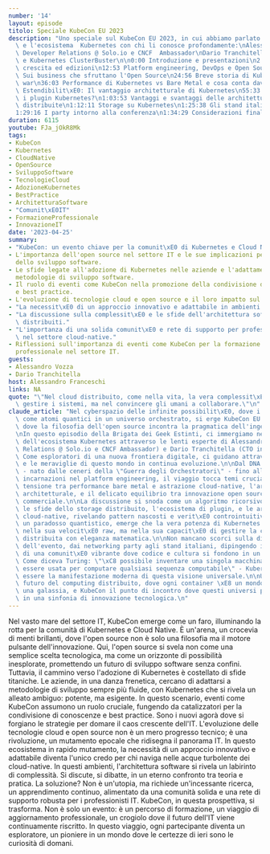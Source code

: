 ```yaml
---
number: '14'
layout: episode
titolo: Speciale KubeCon EU 2023
description: "Uno speciale sul KubeCon EU 2023, in cui abbiamo parlato della conferenza\
  \ e l'ecosistema  Kubernetes con chi li conosce profondamente:\nAlessandro Vozza,\
  \ Developer Relations @ Solo.io e CNCF  Ambassador\nDario Tranchitella, CTO in Clastix\
  \ e Kubernetes ClusterBuster\n\n0:00 Introduzione e presentazioni\n2:45 KubeCon,\
  \ crescita ed edizioni\n12:53 Platform engineering, DevOps e Open Source\n20:30\
  \ Sui business che sfruttano l'Open Source\n24:56 Breve storia di Kubernetes e l'Orchestrators\
  \ war\n36:03 Performance di Kubernetes vs Bare Metal e cosa conta davvero\n48:42\
  \ Estendibilit\xE0: Il vantaggio architetturale di Kubernetes\n55:33 Come scegliere\
  \ i plugin Kubernetes?\n1:03:53 Vantaggi e svantaggi delle architetture cloud native\
  \ distribuite\n1:12:11 Storage su Kubernetes\n1:25:38 Gli stand italiani al KubeCon\n\
  1:29:16 I party intorno alla conferenza\n1:34:29 Considerazioni finali"
duration: 6115
youtube: FJa_jOkR8Mk
tags:
- KubeCon
- Kubernetes
- CloudNative
- OpenSource
- SviluppoSoftware
- TecnologieCloud
- AdozioneKubernetes
- BestPractice
- ArchitetturaSoftware
- "Comunit\xE0IT"
- FormazioneProfessionale
- InnovazioneIT
date: '2023-04-25'
summary:
- "KubeCon: un evento chiave per la comunit\xE0 di Kubernetes e Cloud Native."
- L'importanza dell'open source nel settore IT e le sue implicazioni per il futuro
  dello sviluppo software.
- Le sfide legate all'adozione di Kubernetes nelle aziende e l'adattamento alle nuove
  metodologie di sviluppo software.
- Il ruolo di eventi come KubeCon nella promozione della condivisione di conoscenze
  e best practice.
- L'evoluzione di tecnologie cloud e open source e il loro impatto sul panorama IT.
- "La necessit\xE0 di un approccio innovativo e adattabile in ambienti cloud-native."
- "La discussione sulla complessit\xE0 e le sfide dell'architettura software in ambienti\
  \ distribuiti."
- "L'importanza di una solida comunit\xE0 e rete di supporto per professionisti IT\
  \ nel settore cloud-native."
- Riflessioni sull'importanza di eventi come KubeCon per la formazione e l'aggiornamento
  professionale nel settore IT.
guests:
- Alessandro Vozza
- Dario Tranchitella
host: Alessandro Franceschi
links: NA
quote: "\"Nel cloud distribuito, come nella vita, la vera complessit\xE0 non sta nel\
  \ gestire i sistemi, ma nel convincere gli umani a collaborare.\"\n"
claude_article: "Nel cyberspazio delle infinite possibilit\xE0, dove i container danzano\
  \ come atomi quantici in un universo orchestrato, si erge KubeCon EU 2023: un crocevia\
  \ dove la filosofia dell'open source incontra la pragmatica dell'ingegneria moderna.\n\
  \nIn questo episodio della Brigata dei Geek Estinti, ci immergiamo nelle profondit\xE0\
  \ dell'ecosistema Kubernetes attraverso le lenti esperte di Alessandro Vozza (Developer\
  \ Relations @ Solo.io e CNCF Ambassador) e Dario Tranchitella (CTO in Clastix).\
  \ Come esploratori di una nuova frontiera digitale, ci guidano attraverso le complessit\xE0\
  \ e le meraviglie di questo mondo in continua evoluzione.\n\nDal DNA stesso di Kubernetes\
  \ - nato dalle ceneri della \"Guerra degli Orchestratori\" - fino alle sue moderne\
  \ incarnazioni nel platform engineering, il viaggio tocca temi cruciali come la\
  \ tensione tra performance bare metal e astrazione cloud-native, l'arte dell'estendibilit\xE0\
  \ architetturale, e il delicato equilibrio tra innovazione open source e sostenibilit\xE0\
  \ commerciale.\n\nLa discussione si snoda come un algoritmo ricorsivo attraverso\
  \ le sfide dello storage distribuito, l'ecosistema di plugin, e le architetture\
  \ cloud-native, rivelando pattern nascosti e verit\xE0 controintuitive. Come in\
  \ un paradosso quantistico, emerge che la vera potenza di Kubernetes non risiede\
  \ nella sua velocit\xE0 raw, ma nella sua capacit\xE0 di gestire la complessit\xE0\
  \ distribuita con eleganza matematica.\n\nNon mancano scorci sulla dimensione umana\
  \ dell'evento, dai networking party agli stand italiani, dipingendo il ritratto\
  \ di una comunit\xE0 vibrante dove codice e cultura si fondono in un singolare equilibrio.\
  \ Come diceva Turing: \"\xC8 possibile inventare una singola macchina che pu\xF2\
  \ essere usata per computare qualsiasi sequenza computabile\" - Kubernetes sembra\
  \ essere la manifestazione moderna di questa visione universale.\n\nUn viaggio nel\
  \ futuro del computing distribuito, dove ogni container \xE8 un mondo, ogni cluster\
  \ una galassia, e KubeCon il punto di incontro dove questi universi paralleli convergono\
  \ in una sinfonia di innovazione tecnologica.\n"
---
```

Nel vasto mare del settore IT, KubeCon emerge come un faro, illuminando la rotta per la comunità di Kubernetes e Cloud Native. È un'arena, un crocevia di menti brillanti, dove l'open source non è solo una filosofia ma il motore pulsante dell'innovazione. Qui, l'open source si svela non come una semplice scelta tecnologica, ma come un orizzonte di possibilità inesplorate, promettendo un futuro di sviluppo software senza confini.
Tuttavia, il cammino verso l'adozione di Kubernetes è costellato di sfide titaniche. Le aziende, in una danza frenetica, cercano di adattarsi a metodologie di sviluppo sempre più fluide, con Kubernetes che si rivela un alleato ambiguo: potente, ma esigente. In questo scenario, eventi come KubeCon assumono un ruolo cruciale, fungendo da catalizzatori per la condivisione di conoscenze e best practice. Sono i nuovi agorà dove si forgiano le strategie per domare il caos crescente dell'IT.
L'evoluzione delle tecnologie cloud e open source non è un mero progresso tecnico; è una rivoluzione, un mutamento epocale che ridisegna il panorama IT. In questo ecosistema in rapido mutamento, la necessità di un approccio innovativo e adattabile diventa l'unico credo per chi naviga nelle acque turbolente dei cloud-native.
In questi ambienti, l'architettura software si rivela un labirinto di complessità. Si discute, si dibatte, in un eterno confronto tra teoria e pratica. La soluzione? Non è un'utopia, ma richiede un'incessante ricerca, un apprendimento continuo, alimentato da una comunità solida e una rete di supporto robusta per i professionisti IT.
KubeCon, in questa prospettiva, si trasforma. Non è solo un evento: è un percorso di formazione, un viaggio di aggiornamento professionale, un crogiolo dove il futuro dell'IT viene continuamente riscritto. In questo viaggio, ogni partecipante diventa un esploratore, un pioniere in un mondo dove le certezze di ieri sono le curiosità di domani.
